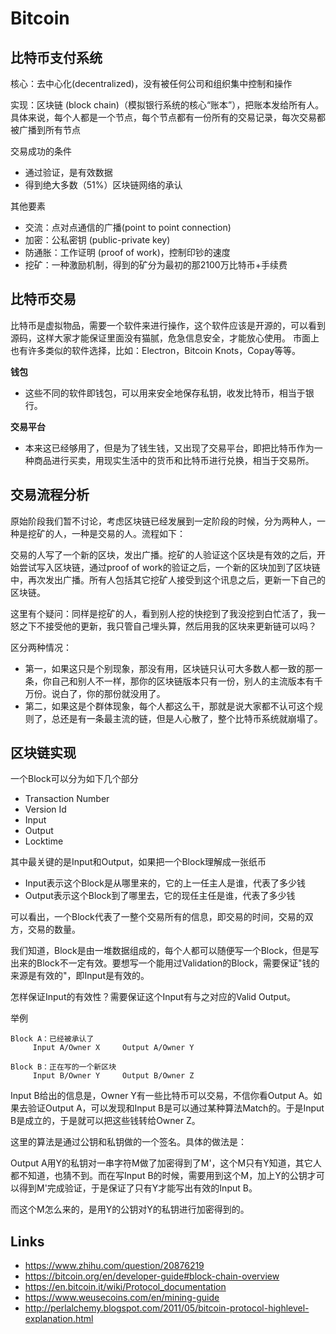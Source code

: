 # Bitcoin

## 比特币支付系统

核心：去中心化(decentralized)，没有被任何公司和组织集中控制和操作

实现：区块链 (block chain)（模拟银行系统的核心“账本”），把账本发给所有人。具体来说，每个人都是一个节点，每个节点都有一份所有的交易记录，每次交易都被广播到所有节点

交易成功的条件
- 通过验证，是有效数据
- 得到绝大多数（51%）区块链网络的承认

其他要素
- 交流：点对点通信的广播(point to point connection)
- 加密：公私密钥 (public-private key)
- 防通胀：工作证明 (proof of work)，控制印钞的速度
- 挖矿：一种激励机制，得到的矿分为最初的那2100万比特币+手续费

## 比特币交易

比特币是虚拟物品，需要一个软件来进行操作，这个软件应该是开源的，可以看到源码，这样大家才能保证里面没有猫腻，危急信息安全，才能放心使用。
市面上也有许多类似的软件选择，比如：Electron，Bitcoin Knots，Copay等等。

**钱包**
- 这些不同的软件即钱包，可以用来安全地保存私钥，收发比特币，相当于银行。

**交易平台**
- 本来这已经够用了，但是为了钱生钱，又出现了交易平台，即把比特币作为一种商品进行买卖，用现实生活中的货币和比特币进行兑换，相当于交易所。

## 交易流程分析

原始阶段我们暂不讨论，考虑区块链已经发展到一定阶段的时候，分为两种人，一种是挖矿的人，一种是交易的人。流程如下：

交易的人写了一个新的区块，发出广播。挖矿的人验证这个区块是有效的之后，开始尝试写入区块链，通过proof of work的验证之后，一个新的区块加到了区块链中，再次发出广播。所有人包括其它挖矿人接受到这个讯息之后，更新一下自己的区块链。

这里有个疑问：同样是挖矿的人，看到别人挖的快挖到了我没挖到白忙活了，我一怒之下不接受他的更新，我只管自己埋头算，然后用我的区块来更新链可以吗？

区分两种情况：
- 第一，如果这只是个别现象，那没有用，区块链只认可大多数人都一致的那一条，你自己和别人不一样，那你的区块链版本只有一份，别人的主流版本有千万份。说白了，你的那份就没用了。
- 第二，如果这是个群体现象，每个人都这么干，那就是说大家都不认可这个规则了，总还是有一条最主流的链，但是人心散了，整个比特币系统就崩塌了。

## 区块链实现

一个Block可以分为如下几个部分
- Transaction Number
- Version Id
- Input
- Output
- Locktime

其中最关键的是Input和Output，如果把一个Block理解成一张纸币
- Input表示这个Block是从哪里来的，它的上一任主人是谁，代表了多少钱
- Output表示这个Block到了哪里去，它的现任主任是谁，代表了多少钱

可以看出，一个Block代表了一整个交易所有的信息，即交易的时间，交易的双方，交易的数量。

我们知道，Block是由一堆数据组成的，每个人都可以随便写一个Block，但是写出来的Block不一定有效。要想写一个能用过Validation的Block，需要保证"钱的来源是有效的"，即Input是有效的。

怎样保证Input的有效性？需要保证这个Input有与之对应的Valid Output。

举例

~~~
Block A：已经被承认了
     Input A/Owner X     Output A/Owner Y

Block B：正在写的一个新区块
     Input B/Owner Y     Output B/Owner Z
~~~

Input B给出的信息是，Owner Y有一些比特币可以交易，不信你看Output A。如果去验证Output A，可以发现和Input B是可以通过某种算法Match的。于是Input B是成立的，于是就可以把这些钱转给Owner Z。

这里的算法是通过公钥和私钥做的一个签名。具体的做法是：

Output A用Y的私钥对一串字符M做了加密得到了M'，这个M只有Y知道，其它人都不知道，也猜不到。而在写Input B的时候，需要用到这个M，加上Y的公钥才可以得到M'完成验证，于是保证了只有Y才能写出有效的Input B。

而这个M怎么来的，是用Y的公钥对Y的私钥进行加密得到的。

## Links

- https://www.zhihu.com/question/20876219
- https://bitcoin.org/en/developer-guide#block-chain-overview
- https://en.bitcoin.it/wiki/Protocol_documentation
- https://www.weusecoins.com/en/mining-guide
- http://perlalchemy.blogspot.com/2011/05/bitcoin-protocol-highlevel-explanation.html
